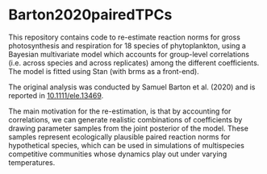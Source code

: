 # Barton2020pairedTPCs

This repository contains code to re-estimate reaction norms for gross photosynthesis and respiration for 18 species of phytoplankton, using a Bayesian multivariate model which accounts for group-level correlations (i.e. across species and across replicates) among the different coefficients. The model is fitted using Stan (with brms as a front-end).

The original analysis was conducted by Samuel Barton et al. (2020) and is reported in [10.1111/ele.13469](https://doi.org/10.1111/ele.13469).

The main motivation for the re-estimation, is that by accounting for correlations, we can generate realistic combinations of coefficients by drawing parameter samples from the joint posterior of the model. These samples represent ecologically plausible paired reaction norms for hypothetical species, which can be used in simulations of multispecies competitive communities whose dynamics play out under varying temperatures.
